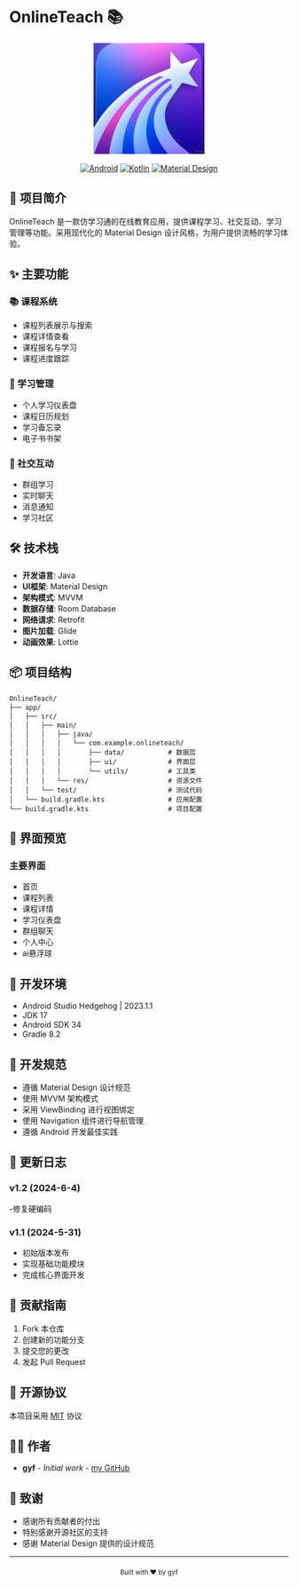 # OnlineTeach 📚

<div align="center">
  <img src="app/src/main/res/drawable/onlineteach.jpg" alt="OnlineTeach Logo" width="200"/>
  
  [![Android](https://img.shields.io/badge/Android-3DDC84?style=for-the-badge&logo=android&logoColor=white)](https://www.android.com)
  [![Kotlin](https://img.shields.io/badge/Kotlin-0095D5?style=for-the-badge&logo=kotlin&logoColor=white)](https://kotlinlang.org)
  [![Material Design](https://img.shields.io/badge/Material--Design-757575?style=for-the-badge&logo=material-design&logoColor=white)](https://material.io/design)
</div>

## 📱 项目简介

OnlineTeach 是一款仿学习通的在线教育应用，提供课程学习、社交互动、学习管理等功能。采用现代化的 Material Design 设计风格，为用户提供流畅的学习体验。

## ✨ 主要功能

### 📚 课程系统
- 课程列表展示与搜索
- 课程详情查看
- 课程报名与学习
- 课程进度跟踪

### 📅 学习管理
- 个人学习仪表盘
- 课程日历规划
- 学习备忘录
- 电子书书架

### 👥 社交互动
- 群组学习
- 实时聊天
- 消息通知
- 学习社区

## 🛠️ 技术栈

- **开发语言**: Java
- **UI框架**: Material Design
- **架构模式**: MVVM
- **数据存储**: Room Database
- **网络请求**: Retrofit
- **图片加载**: Glide
- **动画效果**: Lottie

## 📦 项目结构

```
OnlineTeach/
├── app/
│   ├── src/
│   │   ├── main/
│   │   │   ├── java/
│   │   │   │   └── com.example.onlineteach/
│   │   │   │       ├── data/           # 数据层
│   │   │   │       ├── ui/             # 界面层
│   │   │   │       └── utils/          # 工具类
│   │   │   └── res/                    # 资源文件
│   │   └── test/                       # 测试代码
│   └── build.gradle.kts                # 应用配置
└── build.gradle.kts                    # 项目配置
```

## 🎨 界面预览

### 主要界面
- 首页
- 课程列表
- 课程详情
- 学习仪表盘
- 群组聊天
- 个人中心
- ai悬浮球

## 🚀 开发环境

- Android Studio Hedgehog | 2023.1.1
- JDK 17
- Android SDK 34
- Gradle 8.2

## 📝 开发规范

- 遵循 Material Design 设计规范
- 使用 MVVM 架构模式
- 采用 ViewBinding 进行视图绑定
- 使用 Navigation 组件进行导航管理
- 遵循 Android 开发最佳实践

## 🔄 更新日志
### v1.2  (2024-6-4)
-修复硬编码
### v1.1  (2024-5-31)
- 初始版本发布
- 实现基础功能模块
- 完成核心界面开发

## 🤝 贡献指南

1. Fork 本仓库
2. 创建新的功能分支
3. 提交您的更改
4. 发起 Pull Request

## 📄 开源协议

本项目采用 [MIT](LICENSE) 协议

## 👨‍💻 作者

- **gyf** - *Initial work* - [my GitHub](https://github.com/tonygyf)

## 🙏 致谢

- 感谢所有贡献者的付出
- 特别感谢开源社区的支持
- 感谢 Material Design 提供的设计规范

---

<div align="center">
  <sub>Built with ❤️ by gyf</sub>
</div>



          


    
